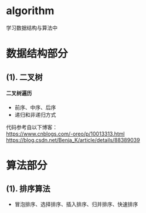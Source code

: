 # algorithm

学习数据结构与算法中

# 数据结构部分

## (1). 二叉树
  #### 二叉树遍历
  - 前序、中序、后序
  - 递归和非递归方式
    
  代码参考自以下博客：  
  https://www.cnblogs.com/-oreo/p/10013313.html  
  https://blog.csdn.net/Benja_K/article/details/88389039


# 算法部分

## (1). 排序算法
   - 冒泡排序、选择排序、插入排序、归并排序、快速排序
